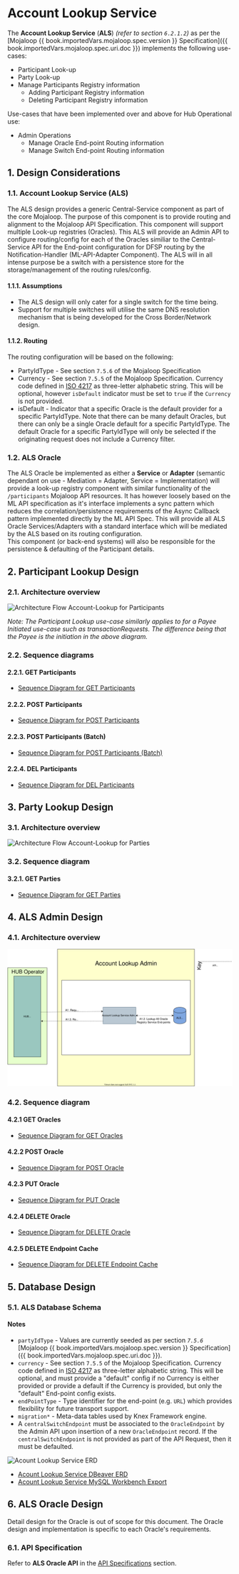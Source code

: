 # Account Lookup Service

The **Account Lookup Service** (**ALS**) _(refer to section `6.2.1.2`)_ as per the [Mojaloop {{ book.importedVars.mojaloop.spec.version }} Specification]({{ book.importedVars.mojaloop.spec.uri.doc }}) implements the following use-cases:

* Participant Look-up 
* Party Look-up
* Manage Participants Registry information
    * Adding Participant Registry information
    * Deleting Participant Registry information
    
Use-cases that have been implemented over and above for Hub Operational use: 
* Admin Operations
    * Manage Oracle End-point Routing information
    * Manage Switch End-point Routing information
  
## 1. Design Considerations

### 1.1. Account Lookup Service (ALS)
The ALS design provides a generic Central-Service component as part of the core Mojaloop. The purpose of this component is to provide routing and alignment to the Mojaloop API Specification. This component will support multiple Look-up registries (Oracles). This ALS will provide an Admin API to configure routing/config for each of the Oracles similiar to the Central-Service API for the End-point configuration for DFSP routing by the Notification-Handler (ML-API-Adapter Component). The ALS will in all intense purpose be a switch with a persistence store for the storage/management of the routing rules/config.

#### 1.1.1. Assumptions

* The ALS design will only cater for a single switch for the time being.
* Support for multiple switches will utilise the same DNS resolution mechanism that is being developed for the Cross Border/Network design.

#### 1.1.2. Routing

The routing configuration will be based on the following:
* PartyIdType - See section `7.5.6` of the Mojaloop Specification
* Currency - See section `7.5.5` of the Mojaloop Specification. Currency code defined in [ISO 4217](https://www.iso.org/iso-4217-currency-codes.html) as three-letter alphabetic string. This will be optional, however `isDefault` indicator must be set to `true` if the `Currency` is not provided.
* isDefault - Indicator that a specific Oracle is the default provider for a specific PartyIdType. Note that there can be many default Oracles, but there can only be a single Oracle default for a specific PartyIdType. The default Oracle for a specific PartyIdType will only be selected if the originating request does not include a Currency filter.
 

### 1.2. ALS Oracle
The ALS Oracle be implemented as either a **Service** or **Adapter** (semantic dependant on use - Mediation = Adapter, Service = Implementation) will provide a look-up registry component with similar functionality of the `/participants` Mojaloop API resources. It has however loosely based on the ML API specification as it's interface implements a sync pattern which reduces the correlation/persistence requirements of the Async Callback pattern implemented directly by the ML API Spec. This will provide all ALS Oracle Services/Adapters with a standard interface which will be mediated by the ALS based on its routing configuration.  
This component (or back-end systems) will also be responsible for the persistence & defaulting of the Participant details.

## 2. Participant Lookup Design

### 2.1. Architecture overview
![Architecture Flow Account-Lookup for Participants](./assets/diagrams/architecture/arch-flow-account-lookup-participants.svg)

_Note: The Participant Lookup use-case similarly applies to for a Payee Initiated use-case such as transactionRequests. The difference being that the Payee is the initiation in the above diagram._

### 2.2. Sequence diagrams

#### 2.2.1. GET Participants

- [Sequence Diagram for GET Participants](als-get-participants.md)

#### 2.2.2. POST Participants

- [Sequence Diagram for POST Participants](als-post-participants.md)

#### 2.2.3. POST Participants (Batch)

- [Sequence Diagram for POST Participants (Batch)](als-post-participants-batch.md)

#### 2.2.4. DEL Participants

- [Sequence Diagram for DEL Participants](als-del-participants.md)

## 3. Party Lookup Design

### 3.1. Architecture overview
![Architecture Flow Account-Lookup for Parties](./assets/diagrams/architecture/arch-flow-account-lookup-parties.svg)

### 3.2. Sequence diagram

#### 3.2.1. GET Parties

- [Sequence Diagram for GET Parties](als-get-parties.md)

## 4. ALS Admin Design

### 4.1. Architecture overview
![Architecture Flow Account-Lookup for Admin Get Oracles](./assets/diagrams/architecture/arch-flow-account-lookup-admin.svg)

### 4.2. Sequence diagram

#### 4.2.1 GET Oracles

- [Sequence Diagram for GET Oracles](als-admin-get-oracles.md)

#### 4.2.2 POST Oracle

- [Sequence Diagram for POST Oracle](als-admin-post-oracles.md)

#### 4.2.3 PUT Oracle

- [Sequence Diagram for PUT Oracle](als-admin-put-oracles.md)

#### 4.2.4 DELETE Oracle

- [Sequence Diagram for DELETE Oracle](als-admin-del-oracles.md)

#### 4.2.5 DELETE Endpoint Cache

- [Sequence Diagram for DELETE Endpoint Cache](als-del-endpoint.md)

## 5. Database Design

### 5.1. ALS Database Schema

#### Notes
- `partyIdType` - Values are currently seeded as per section _`7.5.6`_ [Mojaloop {{ book.importedVars.mojaloop.spec.version }} Specification]({{ book.importedVars.mojaloop.spec.uri.doc }}).
- `currency` - See section `7.5.5` of the Mojaloop Specification. Currency code defined in [ISO 4217](https://www.iso.org/iso-4217-currency-codes.html) as three-letter alphabetic string. This will be optional, and must provide a "default" config if no Currency is either provided or provide a default if the Currency is provided, but only the "default" End-point config exists.
- `endPointType` - Type identifier for the end-point (e.g. `URL`) which provides flexibility for future transport support.
- `migration*` - Meta-data tables used by Knex Framework engine.
- A `centralSwitchEndpoint` must be associated to the `OracleEndpoint` by the Admin API upon insertion of a new `OracleEndpoint` record. If the `centralSwitchEndpoint` is not provided as part of the API Request, then it must be defaulted. 

![Acount Lookup Service ERD](./assets/entities/AccountLookupService-schema.png)

* [Acount Lookup Service DBeaver ERD](./assets/entities/AccountLookupDB-schema-DBeaver.erd)
* [Acount Lookup Service MySQL Workbench Export](./assets/entities/AccountLookup-ddl-MySQLWorkbench.sql)

## 6. ALS Oracle Design

Detail design for the Oracle is out of scope for this document. The Oracle design and implementation is specific to each Oracle's requirements.

### 6.1. API Specification

Refer to **ALS Oracle API** in the [API Specifications](../../api/README.md#als-oracle-api) section.
